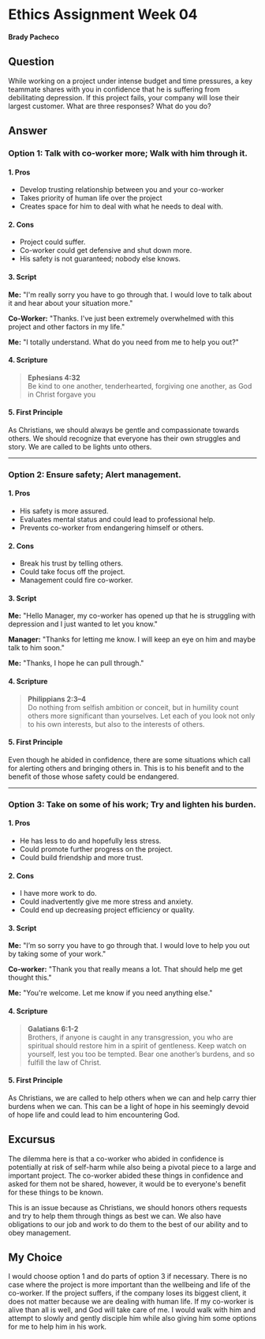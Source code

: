 # Ethics Assignment Week 04
#### Brady Pacheco

## Question
While working on a project under intense budget and time pressures, a key teammate shares with you in confidence that he is suffering from debilitating depression. If this project fails, your company will lose their largest customer. What are three responses? What do you do?

## Answer

### Option 1: Talk with co-worker more; Walk with him through it.
#### 1. Pros

* Develop trusting relationship between you and your co-worker
* Takes priority of human life over the project
* Creates space for him to deal with what he needs to deal with.

#### 2. Cons

* Project could suffer.
* Co-worker could get defensive and shut down more.
* His safety is not guaranteed; nobody else knows.

#### 3. Script

**Me:** "I'm really sorry you have to go through that. I would love to talk about it and hear about your situation more."

**Co-Worker:** "Thanks. I've just been extremely overwhelmed with this project and other factors in my life."

**Me:** "I totally understand. What do you need from me to help you out?"

#### 4. Scripture

> **Ephesians 4:32** <br> Be kind to one another, tenderhearted, forgiving one another, as God in Christ forgave you

#### 5. First Principle
As Christians, we should always be gentle and compassionate towards others. We should recognize that everyone has their own struggles and story. We are called to be lights unto others.

***

### Option 2: Ensure safety; Alert management.
#### 1. Pros

* His safety is more assured.
* Evaluates mental status and could lead to professional help.
* Prevents co-worker from endangering himself or others.

#### 2. Cons

* Break his trust by telling others.
* Could take focus off the project.
* Management could fire co-worker.

#### 3. Script

**Me:** "Hello Manager, my co-worker has opened up that he is struggling with depression and I just wanted to let you know."

**Manager:** "Thanks for letting me know. I will keep an eye on him and maybe talk to him soon."

**Me:** "Thanks, I hope he can pull through."

#### 4. Scripture

> **Philippians 2:3–4** <br> Do nothing from selfish ambition or conceit, but in humility count others more significant than yourselves. Let each of you look not only to his own interests, but also to the interests of others.

#### 5. First Principle
Even though he abided in confidence, there are some situations which call for alerting others and bringing others in. This is to his benefit and to the benefit of those whose safety could be endangered. 

***

### Option 3: Take on some of his work; Try and lighten his burden.
#### 1. Pros

* He has less to do and hopefully less stress.
* Could promote further progress on the project.
* Could build friendship and more trust.

#### 2. Cons

* I have more work to do.
* Could inadvertently give me more stress and anxiety.
* Could end up decreasing project efficiency or quality.

#### 3. Script

**Me:** "I’m so sorry you have to go through that. I would love to help you out by taking some of your work."

**Co-worker:** "Thank you that really means a lot. That should help me get thought this."

**Me:** "You're welcome. Let me know if you need anything else."

#### 4. Scripture

> **Galatians 6:1-2** <br> Brothers, if anyone is caught in any transgression, you who are spiritual should restore him in a spirit of gentleness. Keep watch on yourself, lest you too be tempted. Bear one another’s burdens, and so fulfill the law of Christ.

#### 5. First Principle
As Christians, we are called to help others when we can and help carry thier burdens when we can. This can be a light of hope in his seemingly devoid of hope life and could lead to him encountering God.

## Excursus

The dilemma here is that a co-worker who abided in confidence is potentially at risk of self-harm while also being a pivotal piece to a large and important project. The co-worker abided these things in confidence and asked for them not be shared, however, it would be to everyone's benefit for these things to be known.

This is an issue because as Christians, we should honors others requests and try to help them through things as best we can. We also have obligations to our job and work to do them to the best of our ability and to obey management.

## My Choice

I would choose option 1 and do parts of option 3 if necessary. There is no case where the project is more important than the wellbeing and life of the co-worker. If the project suffers, if the company loses its biggest client, it does not matter because we are dealing with human life. If my co-worker is alive than all is well, and God will take care of me. I would walk with him and attempt to slowly and gently disciple him while also giving him some options for me to help him in his work.
